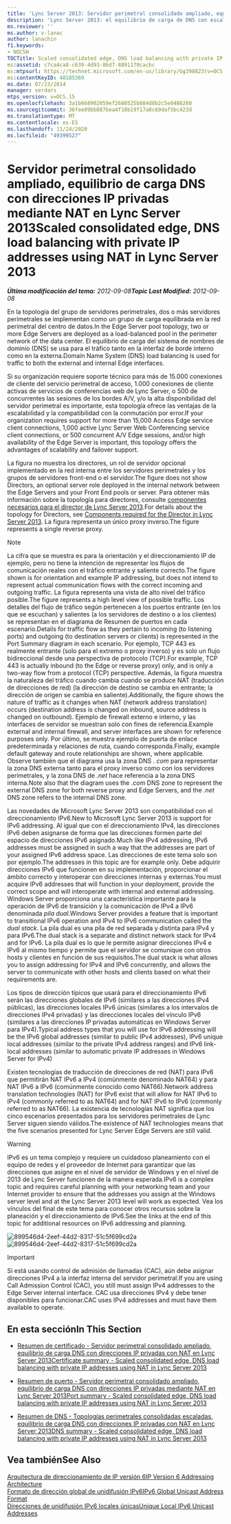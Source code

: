 ```yaml
---
title: 'Lync Server 2013: Servidor perimetral consolidado ampliado, equilibrio de carga DNS con direcciones IP privadas mediante NAT'
description: 'Lync Server 2013: el equilibrio de carga de DNS con escalas consolidada, con direcciones IP privadas mediante NAT.'
ms.reviewer: ''
ms.author: v-lanac
author: lanachin
f1.keywords:
- NOCSH
TOCTitle: Scaled consolidated edge, DNS load balancing with private IP addresses using NAT
ms:assetid: c7ca4ca8-c639-4d93-86d7-8891170cacbc
ms:mtpsurl: https://technet.microsoft.com/en-us/library/Gg398823(v=OCS.15)
ms:contentKeyID: 48185369
ms.date: 07/23/2014
manager: serdars
mtps_version: v=OCS.15
ms.openlocfilehash: 3a1b668902059ef2680525b884d8b2c5e8486260
ms.sourcegitcommit: 36fee89bb887bea4f18b19f17a8c69daf5bc423d
ms.translationtype: MT
ms.contentlocale: es-ES
ms.lasthandoff: 11/24/2020
ms.locfileid: "49399527"
---
```

# <a name="scaled-consolidated-edge-dns-load-balancing-with-private-ip-addresses-using-nat-in-lync-server-2013"></a><span data-ttu-id="69de0-103">Servidor perimetral consolidado ampliado, equilibrio de carga DNS con direcciones IP privadas mediante NAT en Lync Server 2013</span><span class="sxs-lookup"><span data-stu-id="69de0-103">Scaled consolidated edge, DNS load balancing with private IP addresses using NAT in Lync Server 2013</span></span>

<div data-xmlns="http://www.w3.org/1999/xhtml">

<div class="topic" data-xmlns="http://www.w3.org/1999/xhtml" data-msxsl="urn:schemas-microsoft-com:xslt" data-cs="https://msdn.microsoft.com/">

<div data-asp="https://msdn2.microsoft.com/asp">



</div>

<div id="mainSection">

<div id="mainBody"><span data-ttu-id="69de0-104">

<span> </span></span><span class="sxs-lookup"><span data-stu-id="69de0-104">

<span> </span></span></span>

<span data-ttu-id="69de0-105">_**Última modificación del tema:** 2012-09-08_</span><span class="sxs-lookup"><span data-stu-id="69de0-105">_**Topic Last Modified:** 2012-09-08_</span></span>

<span data-ttu-id="69de0-106">En la topología del grupo de servidores perimetrales, dos o más servidores perimetrales se implementan como un grupo de carga equilibrada en la red perimetral del centro de datos.</span><span class="sxs-lookup"><span data-stu-id="69de0-106">In the Edge Server pool topology, two or more Edge Servers are deployed as a load-balanced pool in the perimeter network of the data center.</span></span> <span data-ttu-id="69de0-107">El equilibrio de carga del sistema de nombres de dominio (DNS) se usa para el tráfico tanto en la interfaz de borde interno como en la externa.</span><span class="sxs-lookup"><span data-stu-id="69de0-107">Domain Name System (DNS) load balancing is used for traffic to both the external and internal Edge interfaces.</span></span>

<span data-ttu-id="69de0-108">Si su organización requiere soporte técnico para más de 15.000 conexiones de cliente del servicio perimetral de acceso, 1.000 conexiones de cliente activas de servicios de conferencias web de Lync Server, o 500 de concurrentes las sesiones de los bordes A/V, y/o la alta disponibilidad del servidor perimetral es importante, esta topología ofrece las ventajas de la escalabilidad y la compatibilidad con la conmutación por error.</span><span class="sxs-lookup"><span data-stu-id="69de0-108">If your organization requires support for more than 15,000 Access Edge service client connections, 1,000 active Lync Server Web Conferencing service client connections, or 500 concurrent A/V Edge sessions, and/or high availability of the Edge Server is important, this topology offers the advantages of scalability and failover support.</span></span>

<span data-ttu-id="69de0-109">La figura no muestra los directores, un rol de servidor opcional implementado en la red interna entre los servidores perimetrales y los grupos de servidores front-end o el servidor.</span><span class="sxs-lookup"><span data-stu-id="69de0-109">The figure does not show Directors, an optional server role deployed in the internal network between the Edge Servers and your Front End pools or server.</span></span> <span data-ttu-id="69de0-110">Para obtener más información sobre la topología para directores, consulte [componentes necesarios para el director de Lync Server 2013](lync-server-2013-components-required-for-the-director.md).</span><span class="sxs-lookup"><span data-stu-id="69de0-110">For details about the topology for Directors, see [Components required for the Director in Lync Server 2013](lync-server-2013-components-required-for-the-director.md).</span></span> <span data-ttu-id="69de0-111">La figura representa un único proxy inverso.</span><span class="sxs-lookup"><span data-stu-id="69de0-111">The figure represents a single reverse proxy.</span></span>

<div>


> [!NOTE]  
> <span data-ttu-id="69de0-112">La cifra que se muestra es para la orientación y el direccionamiento IP de ejemplo, pero no tiene la intención de representar los flujos de comunicación reales con el tráfico entrante y saliente correcto.</span><span class="sxs-lookup"><span data-stu-id="69de0-112">The figure shown is for orientation and example IP addressing, but does not intend to represent actual communication flows with the correct incoming and outgoing traffic.</span></span> <span data-ttu-id="69de0-113">La figura representa una vista de alto nivel del tráfico posible.</span><span class="sxs-lookup"><span data-stu-id="69de0-113">The figure represents a high level view of possible traffic.</span></span> <span data-ttu-id="69de0-114">Los detalles del flujo de tráfico según pertenecen a los puertos entrante (en los que se escuchan) y salientes (a los servidores de destino o a los clientes) se representan en el diagrama de Resumen de puertos en cada escenario.</span><span class="sxs-lookup"><span data-stu-id="69de0-114">Details for traffic flow as they pertain to incoming (to listening ports) and outgoing (to destination servers or clients) is represented in the Port Summary diagram in each scenario.</span></span> <span data-ttu-id="69de0-115">Por ejemplo, TCP 443 es realmente entrante (solo para el extremo o proxy inverso) y es solo un flujo bidireccional desde una perspectiva de protocolo (TCP).</span><span class="sxs-lookup"><span data-stu-id="69de0-115">For example, TCP 443 is actually inbound (to the Edge or reverse proxy) only, and is only a two-way flow from a protocol (TCP) perspective.</span></span> <span data-ttu-id="69de0-116">Además, la figura muestra la naturaleza del tráfico cuando cambia cuando se produce NAT (traducción de direcciones de red) (la dirección de destino se cambia en entrante; la dirección de origen se cambia en saliente).</span><span class="sxs-lookup"><span data-stu-id="69de0-116">Additionally, the figure shows the nature of traffic as it changes when NAT (network address translation) occurs (destination address is changed on inbound, source address is changed on outbound).</span></span> <span data-ttu-id="69de0-117">Ejemplo de firewall externo e interno, y las interfaces de servidor se muestran solo con fines de referencia.</span><span class="sxs-lookup"><span data-stu-id="69de0-117">Example external and internal firewall, and server interfaces are shown for reference purposes only.</span></span> <span data-ttu-id="69de0-118">Por último, se muestra ejemplo de puerta de enlace predeterminada y relaciones de ruta, cuando corresponda.</span><span class="sxs-lookup"><span data-stu-id="69de0-118">Finally, example default gateway and route relationships are shown, where applicable.</span></span> <span data-ttu-id="69de0-119">Observe también que el diagrama usa la zona DNS <EM>. com</EM> para representar la zona DNS externa tanto para el proxy inverso como con los servidores perimetrales, y la zona DNS de <EM>.net</EM> hace referencia a la zona DNS interna.</span><span class="sxs-lookup"><span data-stu-id="69de0-119">Note also that the diagram uses the <EM>.com</EM> DNS zone to represent the external DNS zone for both reverse proxy and Edge Servers, and the <EM>.net</EM> DNS zone refers to the internal DNS zone.</span></span>



</div>

<span data-ttu-id="69de0-120">Las novedades de Microsoft Lync Server 2013 son compatibilidad con el direccionamiento IPv6.</span><span class="sxs-lookup"><span data-stu-id="69de0-120">New to Microsoft Lync Server 2013 is support for IPv6 addressing.</span></span> <span data-ttu-id="69de0-121">Al igual que con el direccionamiento IPv4, las direcciones IPv6 deben asignarse de forma que las direcciones formen parte del espacio de direcciones IPv6 asignado.</span><span class="sxs-lookup"><span data-stu-id="69de0-121">Much like IPv4 addressing, IPv6 addresses must be assigned in such a way that the addresses are part of your assigned IPv6 address space.</span></span> <span data-ttu-id="69de0-122">Las direcciones de este tema solo son por ejemplo.</span><span class="sxs-lookup"><span data-stu-id="69de0-122">The addresses in this topic are for example only.</span></span> <span data-ttu-id="69de0-123">Debe adquirir direcciones IPv6 que funcionen en su implementación, proporcionar el ámbito correcto y interoperar con direcciones internas y externas.</span><span class="sxs-lookup"><span data-stu-id="69de0-123">You must acquire IPv6 addresses that will function in your deployment, provide the correct scope and will interoperate with internal and external addressing.</span></span> <span data-ttu-id="69de0-124">Windows Server proporciona una característica importante para la operación de IPv6 de transición y la comunicación de IPv4 a IPv6 denominada *pila dual*.</span><span class="sxs-lookup"><span data-stu-id="69de0-124">Windows Server provides a feature that is important to transitional IPv6 operation and IPv4 to IPv6 communication called the *dual stack*.</span></span> <span data-ttu-id="69de0-125">La pila dual es una pila de red separada y distinta para IPv4 y para IPv6.</span><span class="sxs-lookup"><span data-stu-id="69de0-125">The dual stack is a separate and distinct network stack for IPv4 and for IPv6.</span></span> <span data-ttu-id="69de0-126">La pila dual es lo que le permite asignar direcciones IPv4 e IPv6 al mismo tiempo y permite que el servidor se comunique con otros hosts y clientes en función de sus requisitos.</span><span class="sxs-lookup"><span data-stu-id="69de0-126">The dual stack is what allows you to assign addressing for IPv4 and IPv6 concurrently, and allows the server to communicate with other hosts and clients based on what their requirements are.</span></span>

<span data-ttu-id="69de0-127">Los tipos de dirección típicos que usará para el direccionamiento IPv6 serán las direcciones globales de IPv6 (similares a las direcciones IPv4 públicas), las direcciones locales IPv6 únicas (similares a los intervalos de direcciones IPv4 privadas) y las direcciones locales del vínculo IPv6 (similares a las direcciones IP privadas automáticas en Windows Server para IPv4).</span><span class="sxs-lookup"><span data-stu-id="69de0-127">Typical address types that you will use for IPv6 addressing will be the IPv6 global addresses (similar to public IPv4 addresses), IPv6 unique local addresses (similar to the private IPv4 address ranges) and IPv6 link-local addresses (similar to automatic private IP addresses in Windows Server for IPv4)</span></span>

<span data-ttu-id="69de0-128">Existen tecnologías de traducción de direcciones de red (NAT) para IPv6 que permitirán NAT IPv6 a IPv4 (comúnmente denominado NAT64) y para NAT IPv6 a IPv6 (comúnmente conocido como NAT66).</span><span class="sxs-lookup"><span data-stu-id="69de0-128">Network address translation technologies (NAT) for IPv6 exist that will allow for NAT IPv6 to IPv4 (commonly referred to as NAT64) and for NAT IPv6 to IPv6 (commonly referred to as NAT66).</span></span> <span data-ttu-id="69de0-129">La existencia de tecnologías NAT significa que los cinco escenarios presentados para los servidores perimetrales de Lync Server siguen siendo válidos.</span><span class="sxs-lookup"><span data-stu-id="69de0-129">The existence of NAT technologies means that the five scenarios presented for Lync Server Edge Servers are still valid.</span></span>

<div>


> [!WARNING]  
> <span data-ttu-id="69de0-130">IPv6 es un tema complejo y requiere un cuidadoso planeamiento con el equipo de redes y el proveedor de Internet para garantizar que las direcciones que asigne en el nivel de servidor de Windows y en el nivel de 2013 de Lync Server funcionen de la manera esperada.</span><span class="sxs-lookup"><span data-stu-id="69de0-130">IPv6 is a complex topic and requires careful planning with your networking team and your Internet provider to ensure that the addresses you assign at the Windows server level and at the Lync Server 2013 level will work as expected.</span></span> <span data-ttu-id="69de0-131">Vea los vínculos del final de este tema para conocer otros recursos sobre la planeación y el direccionamiento de IPv6.</span><span class="sxs-lookup"><span data-stu-id="69de0-131">See the links at the end of this topic for additional resources on IPv6 addressing and planning.</span></span>



</div>

<span data-ttu-id="69de0-132">![899546d4-2eef-44d2-8317-51c5f699cd2a](images/Gg398823.899546d4-2eef-44d2-8317-51c5f699cd2a(OCS.15).jpg "899546d4-2eef-44d2-8317-51c5f699cd2a")</span><span class="sxs-lookup"><span data-stu-id="69de0-132">![899546d4-2eef-44d2-8317-51c5f699cd2a](images/Gg398823.899546d4-2eef-44d2-8317-51c5f699cd2a(OCS.15).jpg "899546d4-2eef-44d2-8317-51c5f699cd2a")</span></span>

<div>


> [!IMPORTANT]  
> <span data-ttu-id="69de0-133">Si está usando control de admisión de llamadas (CAC), aún debe asignar direcciones IPv4 a la interfaz interna del servidor perimetral.</span><span class="sxs-lookup"><span data-stu-id="69de0-133">If you are using Call Admission Control (CAC), you still must assign IPv4 addresses to the Edge Server internal interface.</span></span> <span data-ttu-id="69de0-134">CAC usa direcciones IPv4 y debe tener disponibles para funcionar.</span><span class="sxs-lookup"><span data-stu-id="69de0-134">CAC uses IPv4 addresses and must have them available to operate.</span></span>



</div>

<div>

## <a name="in-this-section"></a><span data-ttu-id="69de0-135">En esta sección</span><span class="sxs-lookup"><span data-stu-id="69de0-135">In This Section</span></span>

  - [<span data-ttu-id="69de0-136">Resumen de certificado - Servidor perimetral consolidado ampliado, equilibrio de carga DNS con direcciones IP privadas con NAT en Lync Server 2013</span><span class="sxs-lookup"><span data-stu-id="69de0-136">Certificate summary - Scaled consolidated edge, DNS load balancing with private IP addresses using NAT in Lync Server 2013</span></span>](lync-server-2013-certificate-summary-scaled-consolidated-edge-dns-load-balancing-private-ip.md)

  - [<span data-ttu-id="69de0-137">Resumen de puerto - Servidor perimetral consolidado ampliado, equilibrio de carga DNS con direcciones IP privadas mediante NAT en Lync Server 2013</span><span class="sxs-lookup"><span data-stu-id="69de0-137">Port summary - Scaled consolidated edge, DNS load balancing with private IP addresses using NAT in Lync Server 2013</span></span>](lync-server-2013-port-summary-scaled-consolidated-edge-dns-load-balancing-with-private-ip-addresses-using-nat.md)

  - [<span data-ttu-id="69de0-138">Resumen de DNS - Topologías perimetrales consolidadas escaladas, equilibrio de carga DNS con direcciones IP privadas con NAT en Lync Server 2013</span><span class="sxs-lookup"><span data-stu-id="69de0-138">DNS summary - Scaled consolidated edge, DNS load balancing with private IP addresses using NAT in Lync Server 2013</span></span>](lync-server-2013-dns-summary-scaled-consolidated-edge-dns-load-balancing-with-private-ip-addresses-using-nat.md)

</div>

<div>

## <a name="see-also"></a><span data-ttu-id="69de0-139">Vea también</span><span class="sxs-lookup"><span data-stu-id="69de0-139">See Also</span></span>


[<span data-ttu-id="69de0-140">Arquitectura de direccionamiento de IP versión 6</span><span class="sxs-lookup"><span data-stu-id="69de0-140">IP Version 6 Addressing Architecture</span></span>](https://tools.ietf.org/html/rfc4291)  
[<span data-ttu-id="69de0-141">Formato de dirección global de unidifusión IPv6</span><span class="sxs-lookup"><span data-stu-id="69de0-141">IPv6 Global Unicast Address Format</span></span>](https://tools.ietf.org/html/rfc3587)  
[<span data-ttu-id="69de0-142">Direcciones de unidifusión IPv6 locales únicas</span><span class="sxs-lookup"><span data-stu-id="69de0-142">Unique Local IPv6 Unicast Addresses</span></span>](https://tools.ietf.org/html/rfc4193)  
  

<span data-ttu-id="69de0-143"></div>

</div>

<span> </span>

</div>

</div>

</span><span class="sxs-lookup"><span data-stu-id="69de0-143"></div>

</div>

<span> </span>

</div>

</div>

</span></span></div>

